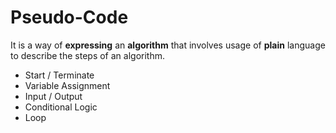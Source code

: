 # Pseudo-Code
It is a way of **expressing** an **algorithm** that involves usage of **plain** language to describe the steps of an algorithm.
- Start / Terminate
- Variable Assignment
- Input / Output
- Conditional Logic
- Loop
